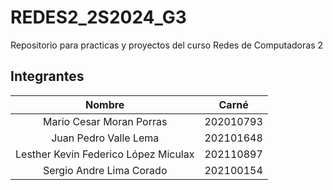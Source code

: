 # REDES2_2S2024_G3
Repositorio para practicas y proyectos del curso Redes de Computadoras 2 

## Integrantes
| Nombre                                | Carné                                      |
|:-------------------------------------:|:------------------------------------------:|
| Mario Cesar Moran Porras              | 202010793                                  |
| Juan Pedro Valle Lema                 | 202101648                                  |
| Lesther Kevin Federico López Miculax  | 202110897                                  |
| Sergio Andre Lima Corado             | 202100154                                 |
